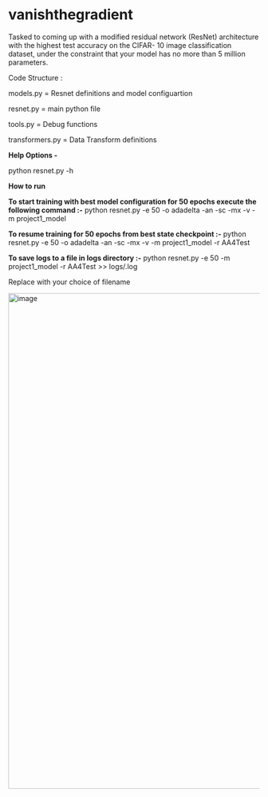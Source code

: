 # vanishthegradient
Tasked to coming up with a modified residual network (ResNet) architecture with the highest test accuracy on the CIFAR- 10 image classification dataset, under the constraint that your model has no more than 5 million parameters.



Code Structure : 


models.py	 = Resnet definitions and model configuartion 

resnet.py	= main python file

tools.py	= Debug functions

transformers.py	= Data Transform definitions



**Help Options -**

python resnet.py -h



**How to run**

**To start training with best model configuration for 50 epochs execute the following command  :-**
python resnet.py -e 50 -o adadelta -an -sc -mx -v -m project1_model



**To resume training for 50 epochs from best state checkpoint :-**
python resnet.py -e 50 -o adadelta -an -sc -mx -v -m project1_model -r AA4Test


**To save logs to a file in logs directory  :-**
python resnet.py -e 50 -m project1_model -r AA4Test >> logs/<filename>.log

Replace <filename> with your choice of filename 



<img width="993" alt="image" src="https://user-images.githubusercontent.com/27934754/234092643-9b67f2de-501a-4bb0-9749-9e0a6dfaea03.png">

